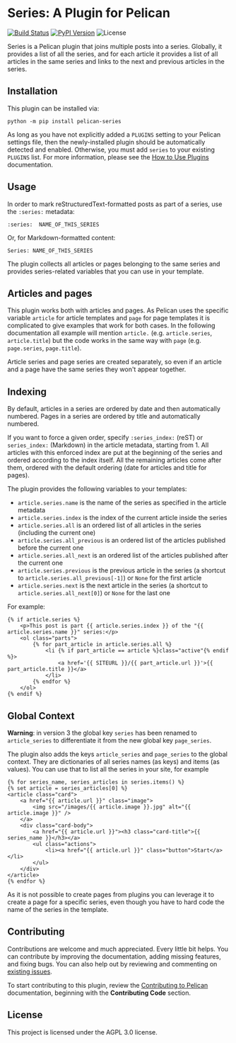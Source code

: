 Series: A Plugin for Pelican
============================

[![Build Status](https://img.shields.io/github/actions/workflow/status/pelican-plugins/series/main.yml?branch=main)](https://github.com/pelican-plugins/series/actions)
[![PyPI Version](https://img.shields.io/pypi/v/pelican-series)](https://pypi.org/project/pelican-series/)
![License](https://img.shields.io/pypi/l/pelican-series?color=blue)

Series is a Pelican plugin that joins multiple posts into a series. Globally, it provides a list of all the series, and for each article it provides a list of all articles in the same series and links to the next and previous articles in the series.

Installation
------------

This plugin can be installed via:

    python -m pip install pelican-series

As long as you have not explicitly added a `PLUGINS` setting to your Pelican settings file, then the newly-installed plugin should be automatically detected and enabled. Otherwise, you must add `series` to your existing `PLUGINS` list. For more information, please see the [How to Use Plugins](https://docs.getpelican.com/en/latest/plugins.html#how-to-use-plugins) documentation.

Usage
-----

In order to mark reStructuredText-formatted posts as part of a series, use the `:series:` metadata:

    :series:  NAME_OF_THIS_SERIES

Or, for Markdown-formatted content:

    Series: NAME_OF_THIS_SERIES

The plugin collects all articles or pages belonging to the same series and provides series-related variables that you can use in your template.

Articles and pages
------------------

This plugin works both with articles and pages. As Pelican uses the specific variable `article` for article templates and `page` for page templates it is complicated to give examples that work for both cases. In the following documentation all example will mention `article.` (e.g. `article.series`, `article.title`) but the code works in the same way with `page` (e.g. `page.series`, `page.title`).

Article series and page series are created separately, so even if an article and a page have the same series they won't appear together.

Indexing
--------

By default, articles in a series are ordered by date and then automatically numbered. Pages in a series are ordered by title and automatically numbered.

If you want to force a given order, specify `:series_index:` (reST) or `series_index:` (Markdown) in the article metadata, starting from 1. All articles with this enforced index are put at the beginning of the series and ordered according to the index itself. All the remaining articles come after them, ordered with the default ordering (date for articles and title for pages).

The plugin provides the following variables to your templates:

* `article.series.name` is the name of the series as specified in the article metadata
* `article.series.index` is the index of the current article inside the series
* `article.series.all` is an ordered list of all articles in the series (including the current one)
* `article.series.all_previous` is an ordered list of the articles published before the current one
* `article.series.all_next` is an ordered list of the articles published after the current one
* `article.series.previous` is the previous article in the series (a shortcut to `article.series.all_previous[-1]`) or `None` for the first article
* `article.series.next` is the next article in the series (a shortcut to `article.series.all_next[0]`) or `None` for the last one

For example:

```html+jinja
{% if article.series %}
    <p>This post is part {{ article.series.index }} of the "{{ article.series.name }}" series:</p>
    <ol class="parts">
        {% for part_article in article.series.all %}
            <li {% if part_article == article %}class="active"{% endif %}>
                <a href='{{ SITEURL }}/{{ part_article.url }}'>{{ part_article.title }}</a>
            </li>
        {% endfor %}
    </ol>
{% endif %}
```

Global Context
--------------

**Warning**: in version 3 the global key `series` has been renamed to `article_series` to differentiate it from the new global key `page_series`.

The plugin also adds the keys `article_series` and `page_series` to the global context. They are dictionaries of all series names (as keys) and items (as values). You can use that to list all the series in your site, for example

```html+jinja
{% for series_name, series_articles in series.items() %}
{% set article = series_articles[0] %}
<article class="card">
	<a href="{{ article.url }}" class="image">
		<img src="/images/{{ article.image }}.jpg" alt="{{ article.image }}" />
	</a>
	<div class="card-body">
    	<a href="{{ article.url }}"><h3 class="card-title">{{ series_name }}</h3></a>
     	<ul class="actions">
     		<li><a href="{{ article.url }}" class="button">Start</a></li>
     	</ul>
	</div>
</article>
{% endfor %}
```

As it is not possible to create pages from plugins you can leverage it to create a page for a specific series, even though you have to hard code the name of the series in the template.

Contributing
------------

Contributions are welcome and much appreciated. Every little bit helps. You can contribute by improving the documentation, adding missing features, and fixing bugs. You can also help out by reviewing and commenting on [existing issues][].

To start contributing to this plugin, review the [Contributing to Pelican][] documentation, beginning with the **Contributing Code** section.

[existing issues]: https://github.com/pelican-plugins/series/issues
[Contributing to Pelican]: https://docs.getpelican.com/en/latest/contribute.html

License
-------

This project is licensed under the AGPL 3.0 license.
